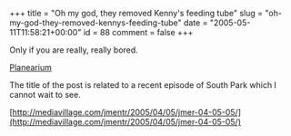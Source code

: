 +++
title = "Oh my god, they removed Kenny's feeding tube"
slug = "oh-my-god-they-removed-kennys-feeding-tube"
date = "2005-05-11T11:58:21+00:00"
id = 88
comment = false
+++

Only if you are really, really bored.

[Planearium](http://www.planearium2.de/flash/sp-studio-e.html)

The title of the post is related to a recent episode of South Park which I cannot wait to see.

[http://mediavillage.com/jmentr/2005/04/05/jmer-04-05-05/](http://mediavillage.com/jmentr/2005/04/05/jmer-04-05-05/)
